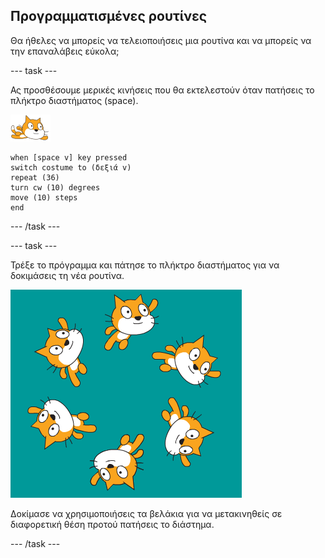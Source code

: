 ## Προγραμματισμένες ρουτίνες

Θα ήθελες να μπορείς να τελειοποιήσεις μια ρουτίνα και να μπορείς να την επαναλάβεις εύκολα;

--- task ---

Ας προσθέσουμε μερικές κινήσεις που θα εκτελεστούν όταν πατήσεις το πλήκτρο διαστήματος (space).

![αντικείμενο κολυμβητή](images/swimmer-sprite.png)

```blocks3
when [space v] key pressed
switch costume to (δεξιά v)
repeat (36)
turn cw (10) degrees
move (10) steps
end
```

--- /task ---

--- task ---

Τρέξε το πρόγραμμα και πάτησε το πλήκτρο διαστήματος για να δοκιμάσεις τη νέα ρουτίνα.

![αντικείμενα που κολυμπούν](images/swim-routine.png)

Δοκίμασε να χρησιμοποιήσεις τα βελάκια για να μετακινηθείς σε διαφορετική θέση προτού πατήσεις το διάστημα.

--- /task ---




